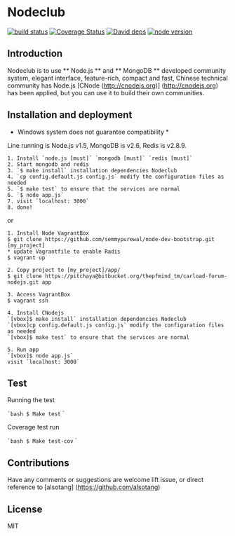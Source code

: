 Nodeclub
=

[![build status][travis-image]][travis-url]
[![Coverage Status][coverage-image]][coverage-url]
[![David deps][david-image]][david-url]
[![node version][node-image]][node-url]

[travis-image]: https://img.shields.io/travis/cnodejs/nodeclub.svg?style=flat-square
[travis-url]: https://travis-ci.org/cnodejs/nodeclub
[coverage-image]: https://img.shields.io/coveralls/cnodejs/nodeclub.svg?style=flat-square
[coverage-url]: https://coveralls.io/r/cnodejs/nodeclub?branch=master
[david-image]: https://img.shields.io/david/cnodejs/nodeclub.svg?style=flat-square
[david-url]: https://david-dm.org/cnodejs/nodeclub
[node-image]: https://img.shields.io/badge/node.js-%3E=_0.10-green.svg?style=flat-square
[node-url]: http://nodejs.org/download/

## Introduction

Nodeclub is to use ** Node.js ** and ** MongoDB ** developed community system, elegant interface, feature-rich, compact and fast,
Chinese technical community has Node.js [CNode (http://cnodejs.org)] (http://cnodejs.org) has been applied, but you can use it to build their own communities.

## Installation and deployment

* Windows system does not guarantee compatibility *

Line running is Node.js v1.5, MongoDB is v2.6, Redis is v2.8.9.

```
1. Install `node.js [must]` `mongodb [must]` `redis [must]`
2. Start mongodb and redis
3. `$ make install` installation dependencies Nodeclub
4. `cp config.default.js config.js` modify the configuration files as needed
5. `$ make test` to ensure that the services are normal
6. `$ node app.js`
7. visit `localhost: 3000`
8. done!
```
or
```
1. Install Node VagrantBox
$ git clone https://github.com/semmypurewal/node-dev-bootstrap.git [my_project]
* update Vagrantfile to enable Radis
$ vagrant up

2. Copy project to [my_project]/app/
$ git clone https://pitchaya@bitbucket.org/thepfmind_tm/carload-forum-nodejs.git app

3. Access VagrantBox
$ vagrant ssh

4. Install CNodejs
`[vbox]$ make install` installation dependencies Nodeclub
`[vbox]cp config.default.js config.js` modify the configuration files as needed
`[vbox]$ make test` to ensure that the services are normal

5. Run app
`[vbox]$ node app.js`
visit `localhost: 3000`
```

## Test

Running the test

`` `bash
$ Make test
`` `

Coverage test run

`` `bash
$ Make test-cov
`` `

## Contributions

Have any comments or suggestions are welcome lift issue, or direct reference to [alsotang] (https://github.com/alsotang)

## License

MIT

